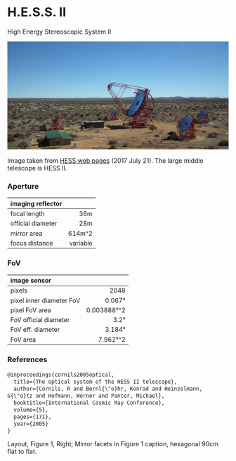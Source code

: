 # H.E.S.S. II

High Energy Stereoscopic System II

![img](../H.E.S.S./Array_overviewS.jpg)

Image taken from [HESS web pages](https://www.mpi-hd.mpg.de/hfm/HESS/pages/about/telescopes/) (2017 July 21). The large middle telescope is HESS II.

### Aperture
| imaging reflector | |
| :---         |          ---: |
| focal length |           36m |
| official diameter |     28m |
| mirror area    |    614m^2 |
| focus distance | variable |

### FoV
| image sensor | |
| :---         |          ---: |
| pixels |           2048 |
| pixel inner diameter FoV |     0.067° |
| pixel FoV area |     0.003888°^2 |
| FoV official diameter | 3.2° |
| FoV eff. diameter | 3.184° |
| FoV area  | 7.962°^2 |


### References
~~~
@inproceedings{cornils2005optical,
  title={The optical system of the HESS II telescope},
  author={Cornils, R and Bernl{\"o}hr, Konrad and Heinzelmann, G{\"o}tz and Hofmann, Werner and Panter, Michael},
  booktitle={International Cosmic Ray Conference},
  volume={5},
  pages={171},
  year={2005}
}
~~~
Layout, Figure 1, Right; Mirror facets in Figure 1 caption, hexagonal 90cm flat to flat. 